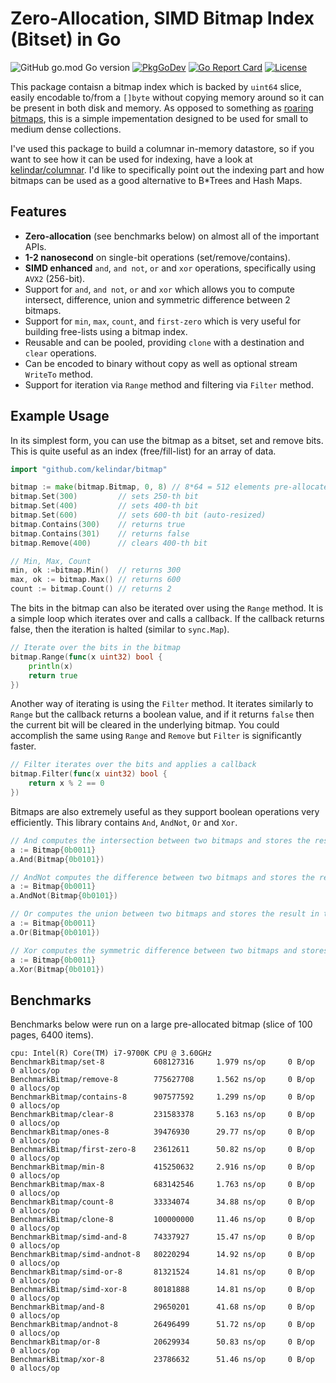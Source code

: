 # Zero-Allocation, SIMD Bitmap Index (Bitset) in Go

![GitHub go.mod Go version](https://img.shields.io/github/go-mod/go-version/kelindar/bitmap)
[![PkgGoDev](https://pkg.go.dev/badge/github.com/kelindar/bitmap)](https://pkg.go.dev/github.com/kelindar/bitmap)
[![Go Report Card](https://goreportcard.com/badge/github.com/kelindar/bitmap)](https://goreportcard.com/report/github.com/kelindar/bitmap)
[![License](https://img.shields.io/badge/License-MIT-blue.svg)](https://opensource.org/licenses/MIT)

This package contaisn a bitmap index which is backed by `uint64` slice, easily encodable to/from a `[]byte` without copying memory around so it can be present
in both disk and memory. As opposed to something as [roaring bitmaps](github.com/RoaringBitmap/roaring), this is a simple impementation designed to be used for small to medium dense collections.

I've used this package to build a columnar in-memory datastore, so if you want to see how it can be used for indexing, have a look at [kelindar/columnar](https://github.com/kelindar/columnar). I'd like to specifically point out the indexing part and how bitmaps can be used as a good alternative to B*Trees and Hash Maps.

## Features

 * **Zero-allocation** (see benchmarks below) on almost all of the important APIs.
 * **1-2 nanosecond** on single-bit operations (set/remove/contains).
 * **SIMD enhanced** `and`, `and not`, `or` and `xor` operations, specifically using `AVX2` (256-bit).
 * Support for `and`, `and not`, `or` and `xor` which allows you to compute intersect, difference, union and symmetric difference between 2 bitmaps.
 * Support for `min`, `max`, `count`, and `first-zero` which is very useful for building free-lists using a bitmap index.
 * Reusable and can be pooled, providing `clone` with a destination and `clear` operations.
 * Can be encoded to binary without copy as well as optional stream `WriteTo` method.
 * Support for iteration via `Range` method and filtering via `Filter` method.

## Example Usage

In its simplest form, you can use the bitmap as a bitset, set and remove bits. This is quite useful as an index (free/fill-list) for an array of data.

```go
import "github.com/kelindar/bitmap"
```

```go
bitmap := make(bitmap.Bitmap, 0, 8) // 8*64 = 512 elements pre-allocated
bitmap.Set(300)         // sets 250-th bit
bitmap.Set(400)         // sets 400-th bit
bitmap.Set(600)         // sets 600-th bit (auto-resized)
bitmap.Contains(300)    // returns true
bitmap.Contains(301)    // returns false
bitmap.Remove(400)      // clears 400-th bit

// Min, Max, Count
min, ok :=bitmap.Min()  // returns 300
max, ok := bitmap.Max() // returns 600
count := bitmap.Count() // returns 2
```

The bits in the bitmap can also be iterated over using the `Range` method. It is a simple loop which iterates over and calls a callback. If the callback returns false, then the iteration is halted (similar to `sync.Map`).

```go
// Iterate over the bits in the bitmap
bitmap.Range(func(x uint32) bool {
    println(x)
    return true
})
```

Another way of iterating is using the `Filter` method. It iterates similarly to `Range` but the callback returns a boolean value, and if it returns `false` then the current bit will be cleared in the underlying bitmap. You could accomplish the same using `Range` and `Remove` but `Filter` is significantly faster.

```go
// Filter iterates over the bits and applies a callback
bitmap.Filter(func(x uint32) bool {
    return x % 2 == 0
})
```

Bitmaps are also extremely useful as they support boolean operations very efficiently. This library contains `And`, `AndNot`, `Or` and `Xor`.

```go
// And computes the intersection between two bitmaps and stores the result in the current bitmap
a := Bitmap{0b0011}
a.And(Bitmap{0b0101})

// AndNot computes the difference between two bitmaps and stores the result in the current bitmap
a := Bitmap{0b0011}
a.AndNot(Bitmap{0b0101})

// Or computes the union between two bitmaps and stores the result in the current bitmap
a := Bitmap{0b0011}
a.Or(Bitmap{0b0101})

// Xor computes the symmetric difference between two bitmaps and stores the result in the current bitmap
a := Bitmap{0b0011}
a.Xor(Bitmap{0b0101})
```

## Benchmarks
Benchmarks below were run on a large pre-allocated bitmap (slice of 100 pages, 6400 items).

```
cpu: Intel(R) Core(TM) i7-9700K CPU @ 3.60GHz
BenchmarkBitmap/set-8         	608127316     1.979 ns/op     0 B/op    0 allocs/op
BenchmarkBitmap/remove-8      	775627708     1.562 ns/op     0 B/op    0 allocs/op
BenchmarkBitmap/contains-8    	907577592     1.299 ns/op     0 B/op    0 allocs/op
BenchmarkBitmap/clear-8       	231583378     5.163 ns/op     0 B/op    0 allocs/op
BenchmarkBitmap/ones-8        	39476930      29.77 ns/op     0 B/op    0 allocs/op
BenchmarkBitmap/first-zero-8  	23612611      50.82 ns/op     0 B/op    0 allocs/op
BenchmarkBitmap/min-8         	415250632     2.916 ns/op     0 B/op    0 allocs/op
BenchmarkBitmap/max-8         	683142546     1.763 ns/op     0 B/op    0 allocs/op
BenchmarkBitmap/count-8       	33334074      34.88 ns/op     0 B/op    0 allocs/op
BenchmarkBitmap/clone-8       	100000000     11.46 ns/op     0 B/op    0 allocs/op
BenchmarkBitmap/simd-and-8    	74337927      15.47 ns/op     0 B/op    0 allocs/op
BenchmarkBitmap/simd-andnot-8 	80220294      14.92 ns/op     0 B/op    0 allocs/op
BenchmarkBitmap/simd-or-8     	81321524      14.81 ns/op     0 B/op    0 allocs/op
BenchmarkBitmap/simd-xor-8    	80181888      14.81 ns/op     0 B/op    0 allocs/op
BenchmarkBitmap/and-8         	29650201      41.68 ns/op     0 B/op    0 allocs/op
BenchmarkBitmap/andnot-8      	26496499      51.72 ns/op     0 B/op    0 allocs/op
BenchmarkBitmap/or-8          	20629934      50.83 ns/op     0 B/op    0 allocs/op
BenchmarkBitmap/xor-8         	23786632      51.46 ns/op     0 B/op    0 allocs/op
```